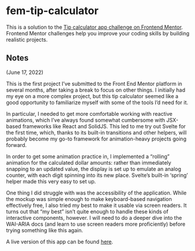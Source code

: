 # fem-tip-calculator

This is a solution to the [Tip calculator app challenge on Frontend Mentor](https://www.frontendmentor.io/challenges/tip-calculator-app-ugJNGbJUX). Frontend Mentor challenges help you improve your coding skills by building realistic projects.

## Notes

(June 17, 2022)

This is the first project I’ve submitted to the Front End Mentor platform in several months, after taking a break to focus on other things. I initially had my eye on a more complex project, but this tip calculator seemed like a good opportunity to familiarize myself with some of the tools I’d need for it.

In particular, I needed to get more comfortable working with reactive animations, which I’ve always found somewhat cumbersome with JSX-based frameworks like React and SolidJS. This led to me try out Svelte for the first time, which, thanks to its built-in transitions and other helpers, will probably become my go-to framework for animation-heavy projects going forward.

In order to get some animation practice in, I implemented a “rolling” animation for the calculated dollar amounts: rather than immediately snapping to an updated value, the display is set up to emulate an analog counter, with each digit spinning into its new place. Svelte’s built-in ‘spring’ helper made this very easy to set up.

One thing I did struggle with was the accessibility of the application. While the mockup was simple enough to make keyboard-based navigation effectively free, I also tried my best to make it usable via screen readers.  It turns out that “my best” isn’t quite enough to handle these kinds of interactive components, however. I will need to do a deeper dive into the WAI-ARIA docs (and learn to use screen readers more proficiently) before trying something like this again.

A live version of this app can be found [here](https://sparkling-liger-a336a4.netlify.app/).